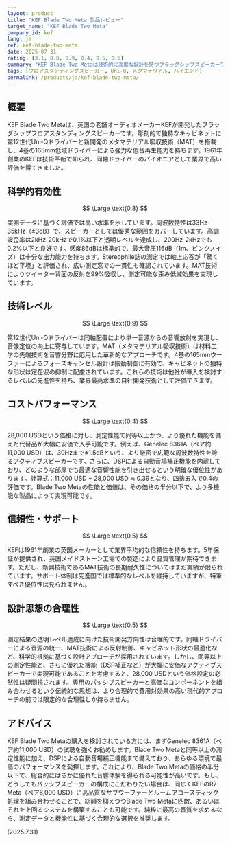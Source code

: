 ```yaml
---
layout: product
title: "KEF Blade Two Meta 製品レビュー"
target_name: "KEF Blade Two Meta"
company_id: kef
lang: ja
ref: kef-blade-two-meta
date: 2025-07-31
rating: [3.1, 0.8, 0.9, 0.4, 0.5, 0.5]
summary: "KEF Blade Two Metaは技術的に高度な設計を持つフラッグシップスピーカーですが、同等以上の性能がより安価な代替品によって実現可能です。"
tags: [フロアスタンディングスピーカー, Uni-Q, メタマテリアル, ハイエンド]
permalink: /products/ja/kef-blade-two-meta/
---
```


## 概要

KEF Blade Two Metaは、英国の老舗オーディオメーカーKEFが開発したフラッグシップフロアスタンディングスピーカーです。彫刻的で独特なキャビネットに第12世代Uni-Qドライバーと新開発のメタマテリアル吸収技術（MAT）を搭載し、4基の165mm低域ドライバーによる強力な低音再生能力を持ちます。1961年創業のKEFは技術革新で知られ、同軸ドライバーのパイオニアとして業界で高い評価を得てきました。

## 科学的有効性

$$ \Large \text{0.8} $$

実測データに基づく評価では高い水準を示しています。周波数特性は33Hz-35kHz（±3dB）で、スピーカーとしては優秀な範囲をカバーしています。高調波歪率は2kHz-20kHzで0.1%以下と透明レベルを達成し、200Hz-2kHzでも0.2%以下と良好です。感度86dBは標準的で、最大音圧116dB（1m、ピンクノイズ）は十分な出力能力を持ちます。Stereophile誌の測定では軸上応答が「驚くほど平坦」と評価され、広い測定窓での一貫性も確認されています。MAT技術によりツイーター背面の反射を99%吸収し、測定可能な歪み低減効果を実現しています。

## 技術レベル

$$ \Large \text{0.9} $$

第12世代Uni-Qドライバーは同軸配置により単一音源からの音響放射を実現し、音像定位の向上に寄与しています。MAT（メタマテリアル吸収技術）は材料工学の先端技術を音響分野に応用した革新的なアプローチです。4基の165mmウーファーによるフォースキャンセル設計は振動制御に有効で、キャビネットの独特な形状は定在波の抑制に配慮されています。これらの技術は他社が導入を検討するレベルの先進性を持ち、業界最高水準の自社開発技術として評価できます。

## コストパフォーマンス

$$ \Large \text{0.4} $$

28,000 USDという価格に対し、測定性能で同等以上かつ、より優れた機能を備えた代替品が大幅に安価で入手可能です。例えば、Genelec 8361A（ペア約11,000 USD）は、30Hzまで±1.5dBという、より厳密で広範な周波数特性を誇るアクティブスピーカーです。さらに、DSPによる自動音場補正機能を内蔵しており、どのような部屋でも最適な音響性能を引き出せるという明確な優位性があります。計算式：11,000 USD ÷ 28,000 USD ≒ 0.39となり、四捨五入で0.4の評価です。Blade Two Metaの性能と価値は、その価格の半分以下で、より多機能な製品によって実現可能です。

## 信頼性・サポート

$$ \Large \text{0.5} $$

KEFは1961年創業の英国メーカーとして業界平均的な信頼性を持ちます。5年保証が提供され、英国メイドストーン工場での製造により品質管理が期待できます。ただし、新興技術であるMAT技術の長期耐久性についてはまだ実績が限られています。サポート体制は先進国では標準的なレベルを維持していますが、特筆すべき優位性は見られません。

## 設計思想の合理性

$$ \Large \text{0.5} $$

測定結果の透明レベル達成に向けた技術開発方向性は合理的です。同軸ドライバーによる音源の統一、MAT技術による反射制御、キャビネット形状の最適化など、科学的根拠に基づく設計アプローチが採用されています。しかし、同等以上の測定性能と、さらに優れた機能（DSP補正など）が大幅に安価なアクティブスピーカーで実現可能であることを考慮すると、28,000 USDという価格設定の必然性は疑問視されます。専用のパッシブスピーカーと高価なコンポーネントを組み合わせるという伝統的な思想は、より合理的で費用対効果の高い現代的アプローチの前では限定的な合理性しか持ちません。

## アドバイス

KEF Blade Two Metaの購入を検討されている方には、まずGenelec 8361A（ペア約11,000 USD）の試聴を強くお勧めします。Blade Two Metaと同等以上の測定性能に加え、DSPによる自動音場補正機能まで備えており、あらゆる環境で最高のパフォーマンスを発揮します。これにより、Blade Two Metaの価格の半分以下で、総合的にはるかに優れた音響体験を得られる可能性が高いです。もし、どうしてもパッシブスピーカーの構成にこだわりたい場合は、同じくKEFのR7 Meta（ペア6,000 USD）に高品質なサブウーファーとルームアコースティック処理を組み合わせることで、総額を抑えつつBlade Two Metaに匹敵、あるいはそれを上回るシステムを構築することも可能です。純粋に最高の音質を求めるなら、測定データと機能性に基づく合理的な選択を推奨します。

(2025.7.31)
